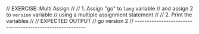 // EXERCISE: Multi Assign
//
//  1. Assign "go" to `lang` variable
//     and assign 2 to `version` variable
//     using a multiple assignment statement
//
//  2. Print the variables
//
// EXPECTED OUTPUT
//  go version 2
// ---------------------------------------------------------